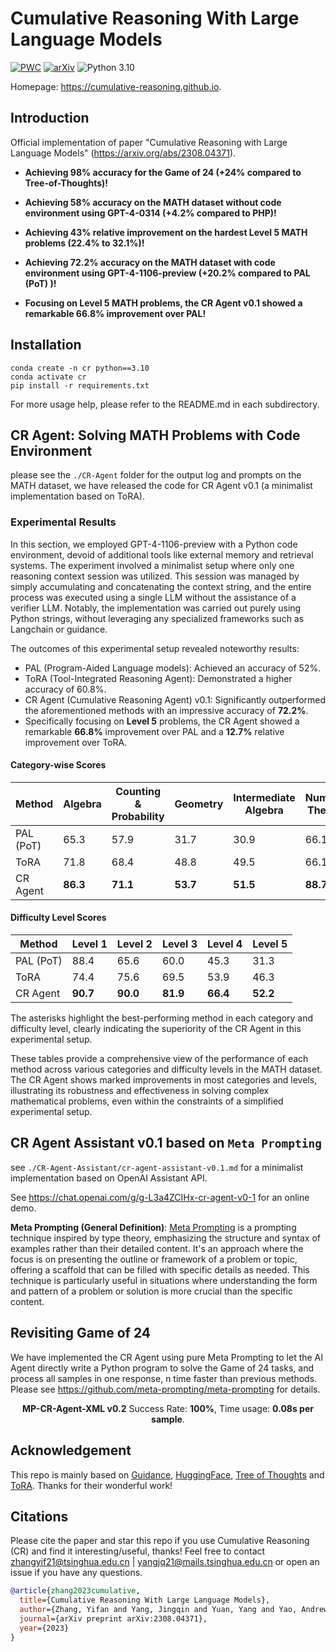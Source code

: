 # Cumulative Reasoning With Large Language Models


[![PWC](https://img.shields.io/endpoint.svg?url=https://paperswithcode.com/badge/cumulative-reasoning-with-large-language/math-word-problem-solving-on-math)](https://paperswithcode.com/sota/math-word-problem-solving-on-math?p=cumulative-reasoning-with-large-language)
[![arXiv](https://img.shields.io/badge/arXiv-Paper-<COLOR>.svg)](https://arxiv.org/abs/2308.04371)
![Python 3.10](https://img.shields.io/badge/python-3.10-green.svg)

Homepage: https://cumulative-reasoning.github.io.

## Introduction

Official implementation of paper "Cumulative Reasoning with Large Language Models" (https://arxiv.org/abs/2308.04371).

- **Achieving 98% accuracy for the Game of 24 (+24% compared to Tree-of-Thoughts)!** 

- **Achieving 58% accuracy on the MATH dataset without code environment using GPT-4-0314 (+4.2% compared to PHP)!**

- **Achieving 43% relative improvement on the hardest Level 5 MATH problems (22.4% to 32.1%)!**

- **Achieving 72.2% accuracy on the MATH dataset with code environment using GPT-4-1106-preview (+20.2% compared to PAL (PoT) )!**

- **Focusing on Level 5 MATH problems, the CR Agent v0.1 showed a remarkable 66.8% improvement over PAL!**

## Installation

```
conda create -n cr python==3.10
conda activate cr
pip install -r requirements.txt
```

For more usage help, please refer to the README.md in each subdirectory.


## CR Agent: Solving MATH Problems with Code Environment

please see the `./CR-Agent` folder for the output log and prompts on the MATH dataset, we have released the code for CR Agent v0.1 (a minimalist implementation based on ToRA).

### Experimental Results

In this section, we employed GPT-4-1106-preview with a Python code environment, devoid of additional tools like external memory and retrieval systems. The experiment involved a minimalist setup where only one reasoning context session was utilized. This session was managed by simply accumulating and concatenating the context string, and the entire process was executed using a single LLM without the assistance of a verifier LLM. Notably, the implementation was carried out purely using Python strings, without leveraging any specialized frameworks such as Langchain or guidance.

The outcomes of this experimental setup revealed noteworthy results:
- PAL (Program-Aided Language models): Achieved an accuracy of 52%.
- ToRA (Tool-Integrated Reasoning Agent): Demonstrated a higher accuracy of 60.8%.
- CR Agent (Cumulative Reasoning Agent) v0.1: Significantly outperformed the aforementioned methods with an impressive accuracy of **72.2%**.
- Specifically focusing on **Level 5** problems, the CR Agent showed a remarkable **66.8%** improvement over PAL and a **12.7%** relative improvement over ToRA.

#### Category-wise Scores

| Method    | Algebra | Counting & Probability | Geometry | Intermediate Algebra | Number Theory | Prealgebra | Precalculus |
|-----------|---------|------------------------|----------|----------------------|---------------|------------|-------------|
| PAL (PoT) | 65.3    | 57.9                   | 31.7     | 30.9                 | 66.1          | 73.2       | 23.2        |
| ToRA      | 71.8    | 68.4                   | 48.8     | 49.5                 | 66.1          | 67.1       | 44.6        |
| CR Agent  | **86.3**| **71.1**               | **53.7** | **51.5**             | **88.7**      | **86.6**   | **51.8**    |

#### Difficulty Level Scores

| Method    | Level 1 | Level 2 | Level 3 | Level 4 | Level 5 |
|-----------|---------|---------|---------|---------|---------|
| PAL (PoT) | 88.4    | 65.6    | 60.0    | 45.3    | 31.3    |
| ToRA      | 74.4    | 75.6    | 69.5    | 53.9    | 46.3    |
| CR Agent  | **90.7**| **90.0**| **81.9**| **66.4**| **52.2**|

The asterisks highlight the best-performing method in each category and difficulty level, clearly indicating the superiority of the CR Agent in this experimental setup.

These tables provide a comprehensive view of the performance of each method across various categories and difficulty levels in the MATH dataset. The CR Agent shows marked improvements in most categories and levels, illustrating its robustness and effectiveness in solving complex mathematical problems, even within the constraints of a simplified experimental setup.



## CR Agent Assistant v0.1 based on `Meta Prompting`

see `./CR-Agent-Assistant/cr-agent-assistant-v0.1.md` for a minimalist implementation based on OpenAI Assistant API.

See https://chat.openai.com/g/g-L3a4ZCIHx-cr-agent-v0-1 for an online demo.


**Meta Prompting (General Definition)**: [Meta Prompting](https://github.com/meta-prompting/meta-prompting) is a prompting technique inspired by type theory, emphasizing the structure and syntax of examples rather than their detailed content. It's an approach where the focus is on presenting the outline or framework of a problem or topic, offering a scaffold that can be filled with specific details as needed. This technique is particularly useful in situations where understanding the form and pattern of a problem or solution is more crucial than the specific content. 

## Revisiting Game of 24

We have implemented the CR Agent using pure Meta Prompting to let the AI Agent directly write a Python program to solve the Game of 24 tasks, and process all samples in one response, n time faster than previous methods. Please see https://github.com/meta-prompting/meta-prompting for details.

<center>

**MP-CR-Agent-XML v0.2** Success Rate: **100%**, Time usage: **0.08s per sample**. 

</center>

## Acknowledgement

This repo is mainly based on [Guidance](https://github.com/microsoft/guidance), [HuggingFace](https://huggingface.co/), [Tree of Thoughts](https://github.com/princeton-nlp/tree-of-thought-llm) and [ToRA](https://github.com/microsoft/ToRA). Thanks for their wonderful work!

## Citations
Please cite the paper and star this repo if you use Cumulative Reasoning (CR) and find it interesting/useful, thanks! Feel free to contact zhangyif21@tsinghua.edu.cn | yangjq21@mails.tsinghua.edu.cn or open an issue if you have any questions.

```bibtex
@article{zhang2023cumulative,
  title={Cumulative Reasoning With Large Language Models},
  author={Zhang, Yifan and Yang, Jingqin and Yuan, Yang and Yao, Andrew Chi-Chih},
  journal={arXiv preprint arXiv:2308.04371},
  year={2023}
}
```
